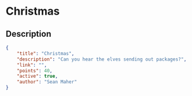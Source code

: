 # Christmas

## Description

```json
{
    "title": "Christmas",
    "description": "Can you hear the elves sending out packages?",
    "link": "",
    "points": 40,
    "active": true,
    "author": "Sean Maher"
}
```
